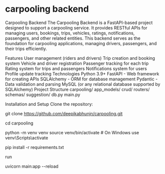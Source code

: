 # carpooling backend

Carpooling Backend
The Carpooling Backend is a FastAPI-based project designed to support a carpooling service. It provides RESTful APIs for managing users, bookings, trips, vehicles, ratings, notifications, passengers, and other related entities. This backend serves as the foundation for carpooling applications, managing drivers, passengers, and their trips efficiently.

Features
User management (riders and drivers)
Trip creation and booking system
Vehicle and driver registration
Passenger tracking for each trip
Rating system for trips and passengers
Notifications system for users
Profile update tracking
Technologies
Python 3.9+
FastAPI - Web framework for creating APIs
SQLAlchemy - ORM for database management
Pydantic - Data validation and parsing
MySQL (or any relational database supported by SQLAlchemy)
Project Structure
carpooling/
        app_models/
        crud/
        routers/
        schemas/
        suggestion/
        db.py
        main.py

Installation and Setup
Clone the repository:

git clone https://github.com/deepikabhunjn/carpooling.git

cd carpooling

python -m venv venv source venv/bin/activate # On Windows use venv\Scripts\activate

pip install -r requirements.txt

run

uvicorn main:app --reload
